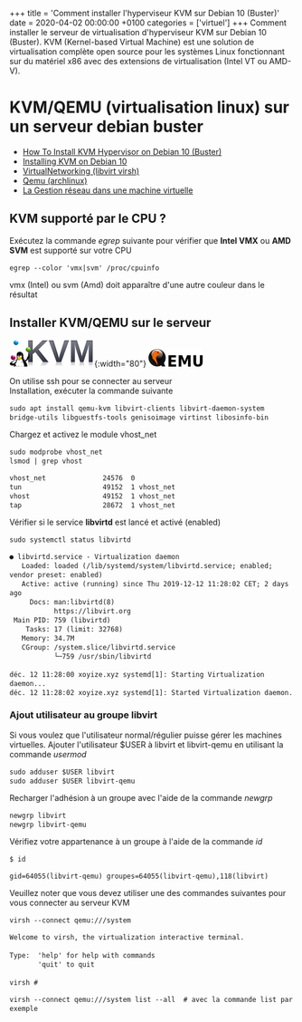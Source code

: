 +++
title = 'Comment installer l'hyperviseur KVM sur Debian 10 (Buster)'
date = 2020-04-02 00:00:00 +0100
categories = ['virtuel']
+++
Comment installer le serveur de virtualisation d'hyperviseur KVM sur Debian 10 (Buster). KVM (Kernel-based Virtual Machine) est une solution de virtualisation complète open source pour les systèmes Linux fonctionnant sur du matériel x86 avec des extensions de virtualisation (Intel VT ou AMD-V).


# KVM/QEMU (virtualisation linux) sur un serveur debian buster

* [How To Install KVM Hypervisor on Debian 10 (Buster)](https://computingforgeeks.com/how-to-install-kvm-virtualization-on-debian/)
* [Installing KVM on Debian 10](https://linuxhint.com/install_kvm_debian_10/)
* [VirtualNetworking (libvirt virsh)](https://wiki.libvirt.org/page/VirtualNetworking)
* [Qemu (archlinux)](https://wiki.archlinux.fr/Qemu)
* [La Gestion réseau dans une machine virtuelle](https://chrtophe.developpez.com/tutoriels/gestion-reseau-machine-virtuelle/#L4-2-2)

## KVM supporté par le CPU ?

Exécutez la commande *egrep* suivante pour vérifier que **Intel VMX** ou **AMD SVM** est supporté sur votre CPU 

    egrep --color 'vmx|svm' /proc/cpuinfo

vmx (Intel) ou svm (Amd) doit apparaître d'une autre couleur dans le résultat 


## Installer KVM/QEMU sur le serveur

![KVM](kvm-logo.png){:width="80"} ![Qemu](qemulogo.png)  

On utilise ssh pour se connecter au serveur  
Installation, exécuter la commande suivante

    sudo apt install qemu-kvm libvirt-clients libvirt-daemon-system bridge-utils libguestfs-tools genisoimage virtinst libosinfo-bin

Chargez et activez le module vhost_net

    sudo modprobe vhost_net
    lsmod | grep vhost

```
vhost_net              24576  0
tun                    49152  1 vhost_net
vhost                  49152  1 vhost_net
tap                    28672  1 vhost_net
```

Vérifier si le service **libvirtd** est lancé et activé (enabled)

    sudo systemctl status libvirtd

```
● libvirtd.service - Virtualization daemon
   Loaded: loaded (/lib/systemd/system/libvirtd.service; enabled; vendor preset: enabled)
   Active: active (running) since Thu 2019-12-12 11:28:02 CET; 2 days ago
     Docs: man:libvirtd(8)
           https://libvirt.org
 Main PID: 759 (libvirtd)
    Tasks: 17 (limit: 32768)
   Memory: 34.7M
   CGroup: /system.slice/libvirtd.service
           └─759 /usr/sbin/libvirtd

déc. 12 11:28:00 xoyize.xyz systemd[1]: Starting Virtualization daemon...
déc. 12 11:28:02 xoyize.xyz systemd[1]: Started Virtualization daemon.
```


### Ajout utilisateur au groupe libvirt

Si vous voulez que l'utilisateur normal/régulier puisse gérer les machines virtuelles. Ajouter l'utilisateur $USER à libvirt et libvirt-qemu en utilisant la commande *usermod*

    sudo adduser $USER libvirt
    sudo adduser $USER libvirt-qemu

Recharger l'adhésion à un groupe avec l'aide de la commande *newgrp*

    newgrp libvirt
    newgrp libvirt-qemu

Vérifiez votre appartenance à un groupe à l'aide de la commande *id*

    $ id

```
gid=64055(libvirt-qemu) groupes=64055(libvirt-qemu),118(libvirt)
```

Veuillez noter que vous devez utiliser une des commandes suivantes pour vous connecter au serveur KVM

    virsh --connect qemu:///system

```
Welcome to virsh, the virtualization interactive terminal.

Type:  'help' for help with commands
       'quit' to quit

virsh # 
```

    virsh --connect qemu:///system list --all  # avec la commande list par exemple


